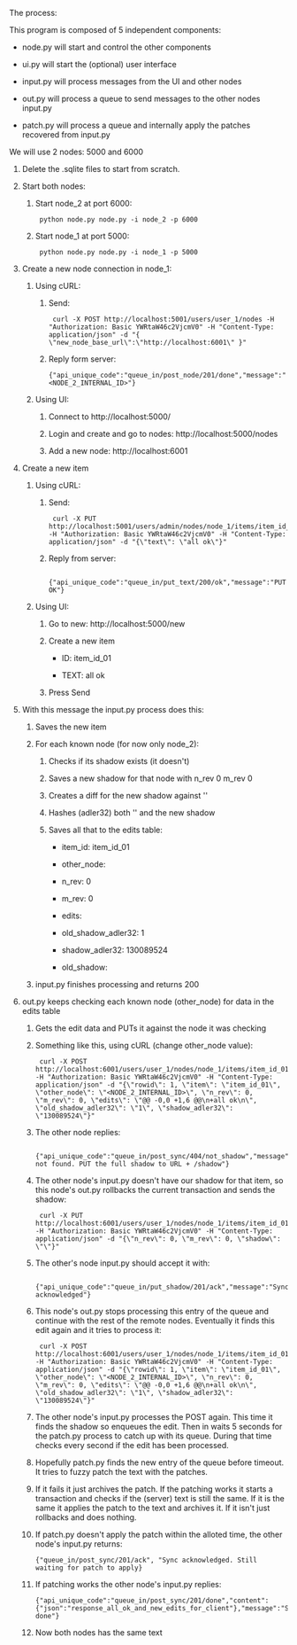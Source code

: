 The process:

This program is composed of 5 independent components:
 * node.py will start and control the other components

 * ui.py will start the (optional) user interface

 * input.py will process messages from the UI and other nodes

 * out.py will process a queue to send messages to the other nodes input.py

 * patch.py will process a queue and internally apply the patches recovered from input.py

We will use 2 nodes: 5000 and 6000

1. Delete the .sqlite files to start from scratch.

2. Start both nodes:

    1. Start node_2 at port 6000:

            python node.py node.py -i node_2 -p 6000

    2. Start node_1 at port 5000:

            python node.py node.py -i node_1 -p 5000

3. Create a new node connection in node_1:

    1. Using cURL:

        1. Send:

                curl -X POST http://localhost:5001/users/user_1/nodes -H "Authorization: Basic YWRtaW46c2VjcmV0" -H "Content-Type: application/json" -d "{ \"new_node_base_url\":\"http://localhost:6001\" }"

        12. Reply form server:

                {"api_unique_code":"queue_in/post_node/201/done","message":"<NODE_2_INTERNAL_ID>"}

    2. Using UI:

        1. Connect to http://localhost:5000/

        2. Login and create and go to nodes: http://localhost:5000/nodes

        3. Add a new node: http://localhost:6001

4. Create a new item

    1. Using cURL:

        1. Send:

                curl -X PUT http://localhost:5001/users/admin/nodes/node_1/items/item_id_01 -H "Authorization: Basic YWRtaW46c2VjcmV0" -H "Content-Type: application/json" -d "{\"text\": \"all ok\"}"

        2. Reply from server:

                {"api_unique_code":"queue_in/put_text/200/ok","message":"PUT OK"}

    2. Using UI:

        1. Go to new: http://localhost:5000/new

        2. Create a new item

            * ID: item_id_01

            * TEXT: all ok

        3. Press Send

5. With this message the input.py process does this:

    1. Saves the new item

    2. For each known node (for now only node_2):

        1. Checks if its shadow exists (it doesn't)

        2. Saves a new shadow for that node with n_rev 0 m_rev 0

        3. Creates a diff for the new shadow against ''

        4. Hashes (adler32) both '' and the new shadow

        5. Saves all that to the edits table:
            * item_id: item_id_01

            * other_node: <id>

            * n_rev: 0

            * m_rev: 0

            * edits: <edits>

            * old_shadow_adler32: 1

            * shadow_adler32: 130089524

            * old_shadow: <shadow>

    3. input.py finishes processing and returns 200

6. out.py keeps checking each known node (other_node) for data in the edits table

    1. Gets the edit data and PUTs it against the node it was checking

    2. Something like this, using cURL (change other_node value):

            curl -X POST http://localhost:6001/users/user_1/nodes/node_1/items/item_id_01 -H "Authorization: Basic YWRtaW46c2VjcmV0" -H "Content-Type: application/json" -d "{\"rowid\": 1, \"item\": \"item_id_01\", \"other_node\": \"<NODE_2_INTERNAL_ID>\", \"n_rev\": 0, \"m_rev\": 0, \"edits\": \"@@ -0,0 +1,6 @@\n+all ok\n\", \"old_shadow_adler32\": \"1\", \"shadow_adler32\": \"130089524\"}"

    3. The other node replies:

            {"api_unique_code":"queue_in/post_sync/404/not_shadow","message":"Shadow not found. PUT the full shadow to URL + /shadow"}

    4. The other node's input.py doesn't have our shadow for that item, so this node's out.py rollbacks the current transaction and sends the shadow:

            curl -X PUT http://localhost:6001/users/user_1/nodes/node_1/items/item_id_01/shadow -H "Authorization: Basic YWRtaW46c2VjcmV0" -H "Content-Type: application/json" -d "{\"n_rev\": 0, \"m_rev\": 0, \"shadow\": \"\"}"

    5. The other's node input.py should accept it with:

            {"api_unique_code":"queue_in/put_shadow/201/ack","message":"Sync acknowledged"}

    6. This node's out.py stops processing this entry of the queue and continue with the rest of the remote nodes. Eventually it finds this edit again and it tries to process it:

            curl -X POST http://localhost:6001/users/user_1/nodes/node_1/items/item_id_01 -H "Authorization: Basic YWRtaW46c2VjcmV0" -H "Content-Type: application/json" -d "{\"rowid\": 1, \"item\": \"item_id_01\", \"other_node\": \"<NODE_2_INTERNAL_ID>\", \"n_rev\": 0, \"m_rev\": 0, \"edits\": \"@@ -0,0 +1,6 @@\n+all ok\n\", \"old_shadow_adler32\": \"1\", \"shadow_adler32\": \"130089524\"}"

    7. The other node's input.py processes the POST again. This time it finds the shadow so enqueues the edit. Then in waits 5 seconds for the patch.py process to catch up with its queue. During that time checks every second if the edit has been processed.

    8. Hopefully patch.py finds the new entry of the queue before timeout. It tries to fuzzy patch the text with the patches.

    9. If it fails it just archives the patch. If the patching works it starts a transaction and checks if the (server) text is still the same. If it is the same it applies the patch to the text and archives it. If it isn't just rollbacks and does nothing.
    10. If patch.py doesn't apply the patch within the alloted time, the other node's input.py returns:

            {"queue_in/post_sync/201/ack", "Sync acknowledged. Still waiting for patch to apply}

    11. If patching works the other node's input.py replies:

            {"api_unique_code":"queue_in/post_sync/201/done","content":{"json":"response_all_ok_and_new_edits_for_client"},"message":"Sync done"}

    12. Now both nodes has the same text